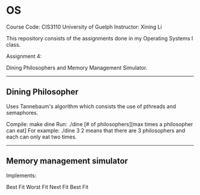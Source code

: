 # OS

Course Code: CIS3110
University of Guelph
Instructor: Xining Li

This repository consists of the assignments done in my Operating Systems I class. 

Assignment 4:

Dining Philosophers and Memory Management Simulator.

--------------------
Dining Philosopher
--------------------

Uses Tannebaum's algorithm which consists the use of pthreads and semaphores. 

Compile: make dine
Run: ./dine [# of philosophers][max times a philosopher can eat]
For example: ./dine 3 2 means that there are 3 philosophers and each can only eat two times.

-----------------------------
Memory management simulator
-----------------------------

Implements:

  Best Fit
  Worst Fit
  Next Fit
  Best Fit
